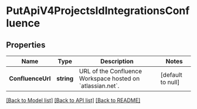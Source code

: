 # PutApiV4ProjectsIdIntegrationsConfluence

## Properties
Name | Type | Description | Notes
------------ | ------------- | ------------- | -------------
**ConfluenceUrl** | **string** | URL of the Confluence Workspace hosted on &#x60;atlassian.net&#x60;. | [default to null]

[[Back to Model list]](../README.md#documentation-for-models) [[Back to API list]](../README.md#documentation-for-api-endpoints) [[Back to README]](../README.md)


